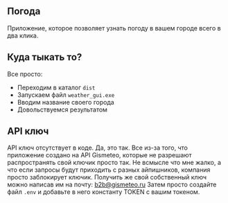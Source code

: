 ## Погода

Приложение, которое позволяет узнать погоду в вашем городе всего в два клика.

## Куда тыкать то?

Все просто: 
- Переходим в каталог ```dist```
- Запускаем файл ```weather_gui.exe```
- Вводим название своего города
- Довольствуемся результатом

## API ключ

API ключ отсутствует в коде. Да, это так. Все из-за того, что приложение создано на API Gismeteo, которые не разрешают распространять свой ключик просто так.
Не всмысле что мне жалко, а что если запросы будут приходить с разных айпишников, компания просто заблокирует ключик. 
Получить же свой собственный ключ можно написав им на почту: b2b@gismeteo.ru
Затем просто создайте файл ```.env``` и добавьте в него константу TOKEN с вашим токеном.